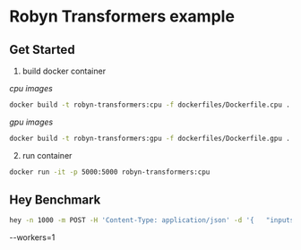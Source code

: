 # Robyn Transformers example

## Get Started

1. build docker container 

_cpu images_
```bash
docker build -t robyn-transformers:cpu -f dockerfiles/Dockerfile.cpu .
```

_gpu images_
```bash
docker build -t robyn-transformers:gpu -f dockerfiles/Dockerfile.gpu .
```

2. run container

```bash
docker run -it -p 5000:5000 robyn-transformers:cpu
```

## Hey Benchmark

```bash
hey -n 1000 -m POST -H 'Content-Type: application/json' -d '{	"inputs": "I love you. I like you. I am your friend."}' http://127.0.0.1:5000/predict
```

--workers=1